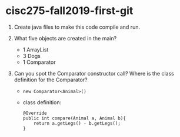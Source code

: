 # cisc275-fall2019-first-git
1. Create java files to make this code compile and run.

2. What five objects are created in the main?
    * 1 ArrayList
    * 3 Dogs
    * 1 Comparator

3. Can you spot the Comparator constructor call? Where is the class definition for the Comparator?
    * `new Comparator<Animal>()`

    * class definition:

        ```
        @Override
        public int compare(Animal a, Animal b){
            return a.getLegs() - b.getLegs();
        }
        ```
